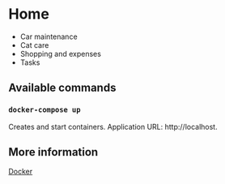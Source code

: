 # Home

- Car maintenance
- Cat care
- Shopping and expenses
- Tasks

## Available commands

### `docker-compose up`

Creates and start containers. Application URL: http://localhost.

## More information

[Docker](https://docs.docker.com/)
